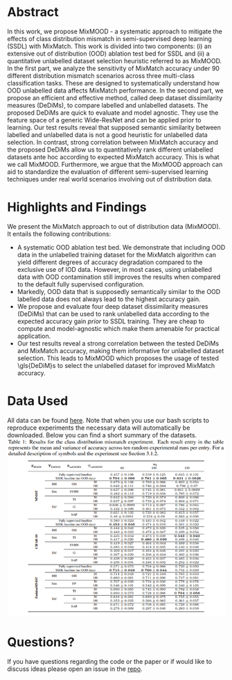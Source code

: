 <!-- mathjax include -->
<!-- {% include mathjax.html %} -->
<!-- defining some tex commands that can be used throughout the page-->
# Abstract
In this work, we propose MixMOOD - a systematic approach to mitigate the effects of class distribution mismatch in semi-supervised deep learning (SSDL) with MixMatch. This work is divided into two components: (i) an extensive out of distribution (OOD) ablation test bed for SSDL and (ii) a quantitative unlabelled dataset selection heuristic referred to as MixMOOD. In the first part, we analyze the sensitivity of MixMatch accuracy under 90 different distribution mismatch scenarios across three multi-class classification tasks. These are designed to systematically understand how OOD unlabelled data affects MixMatch performance. In the second part, we propose an efficient and effective method, called deep dataset dissimilarity measures (DeDiMs), to compare labelled and unlabelled datasets. The proposed DeDiMs are quick to evaluate and model agnostic. They use the feature space of a generic Wide-ResNet and can be applied prior to learning. Our test results reveal that supposed semantic similarity between labelled and unlabelled data is not a good heuristic for unlabelled data selection. In contrast, strong correlation between MixMatch accuracy and the proposed DeDiMs allow us to quantitatively rank different unlabelled datasets ante hoc according to expected MixMatch accuracy. This is what we call MixMOOD. Furthermore, we argue that the MixMOOD approach can aid to standardize the evaluation of different semi-supervised learning techniques under real world scenarios involving out of distribution data.
<!--# OOD and IOD-->
<!--TODO: definitions-->
# Highlights and Findings
We present the MixMatch approach to out of distribution data (MixMOOD). It entails the following contributions:
* A systematic OOD ablation test bed. We demonstrate that including OOD data in the unlabelled training dataset for the MixMatch algorithm can yield different degrees of accuracy degradation compared to the exclusive use of IOD data. However, in most cases, using unlabelled data with OOD contamination still improves the results when compared to the default fully supervised configuration.
* Markedly, OOD data that is supposedly semantically similar to the OOD labelled data does not always lead to the highest accuracy gain.
* We propose and evaluate four deep dataset dissimilarity measures (DeDiMs) that can be used to rank unlabelled data according to the expected accuracy gain _prior_ to SSDL training. They are cheap to compute and model-agnostic which make them amenable for practical application.
* Our test results reveal a strong correlation between the tested DeDiMs and MixMatch accuracy, making them informative for unlabelled dataset selection. This leads to MixMOOD which proposes the usage of tested \gls{DeDiM}s to select the unlabelled dataset for improved MixMatch accuracy.

<!--![Table 1](https://github.com/luisoala/mixmood/blob/master/docs/imgs/table1.png)-->
<!--<img src="https://luisoala.github.io/mixmood/imgs/table1.png" style="display: block; margin: auto;" /> -->
<!--![Table 3](https://github.com/luisoala/mixmood/blob/master/docs/imgs/table3.png)-->
<!--!# Recommendations and Closing Thoughts
TODO: closing thoughs-->
# Data Used
All data can be found [here](https://drive.google.com/drive/folders/1CFJdMxcX96BGJ2L7cotLAJNKWcpZba7k?usp=sharing). Note that when you use our bash scripts to reproduce experiments the necessary data will automatically be downloaded. Below you can find a short summary of the datasets.
![useful image](./assets/table1.png) 
<!-- <img src="{{ site.url }}/docs/assets/table1.png" style="display: block; margin: auto;" /> -->
# Questions?
If you have questions regarding the code or the paper or if would like to discuss ideas please open an issue in the [repo](https://github.com/luisoala/mixmood).

<!--TODO port to the other three papers -> start with ICML-->


